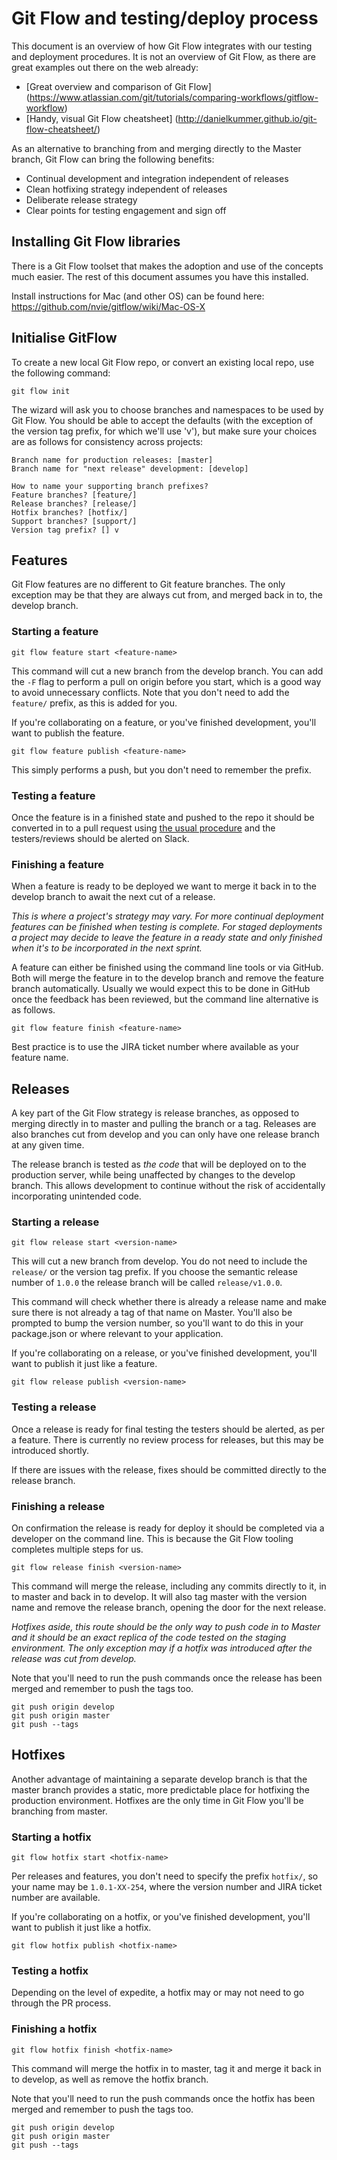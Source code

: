 # Git Flow and testing/deploy process

This document is an overview of how Git Flow integrates with our testing and deployment procedures. It is not an overview of Git Flow, as there are great examples out there on the web already:
- [Great overview and comparison of Git Flow] (https://www.atlassian.com/git/tutorials/comparing-workflows/gitflow-workflow)
- [Handy, visual Git Flow cheatsheet] (http://danielkummer.github.io/git-flow-cheatsheet/)

As an alternative to branching from and merging directly to the Master branch, Git Flow can bring the following benefits:
- Continual development and integration independent of releases
- Clean hotfixing strategy independent of releases
- Deliberate release strategy
- Clear points for testing engagement and sign off

## Installing Git Flow libraries

There is a Git Flow toolset that makes the adoption and use of the concepts much easier. The rest of this document assumes you have this installed.

Install instructions for Mac (and other OS) can be found here:
https://github.com/nvie/gitflow/wiki/Mac-OS-X

## Initialise GitFlow

To create a new local Git Flow repo, or convert an existing local repo, use the following command:

`git flow init`

The wizard will ask you to choose branches and namespaces to be used by Git Flow. You should be able to accept the defaults (with the exception of the version tag prefix, for which we'll use 'v'), but make sure your choices are as follows for consistency across projects:

```
Branch name for production releases: [master] 
Branch name for "next release" development: [develop]

How to name your supporting branch prefixes?
Feature branches? [feature/] 
Release branches? [release/] 
Hotfix branches? [hotfix/] 
Support branches? [support/] 
Version tag prefix? [] v
```

## Features

Git Flow features are no different to Git feature branches. The only exception may be that they are always cut from, and merged back in to, the develop branch. 

### Starting a feature

`git flow feature start <feature-name>`

This command will cut a new branch from the develop branch. You can add the `-F` flag to perform a pull on origin before you start, which is a good way to avoid unnecessary conflicts. Note that you don't need to add the `feature/` prefix, as this is added for you.

If you're collaborating on a feature, or you've finished development, you'll want to publish the feature.

`git flow feature publish <feature-name>`

This simply performs a push, but you don't need to remember the prefix. 

### Testing a feature

Once the feature is in a finished state and pushed to the repo it should be converted in to a pull request using [the usual procedure](pr-best-practices.md) and the testers/reviews should be alerted on Slack.

### Finishing a feature

When a feature is ready to be deployed we want to merge it back in to the develop branch to await the next cut of a release. 

_This is where a project's strategy may vary. For more continual deployment features can be finished when testing is complete. For staged deployments a project may decide to leave the feature in a ready state and only finished when it's to be incorporated in the next sprint._

A feature can either be finished using the command line tools or via GitHub. Both will merge the feature in to the develop branch and remove the feature branch automatically. Usually we would expect this to be done in GitHub once the feedback has been reviewed, but the command line alternative is as follows.

`git flow feature finish <feature-name>`

Best practice is to use the JIRA ticket number where available as your feature name.

## Releases

A key part of the Git Flow strategy is release branches, as opposed to merging directly in to master and pulling the branch or a tag. Releases are also branches cut from develop and you can only have one release branch at any given time.

The release branch is tested as _the code_ that will be deployed on to the production server, while being unaffected by changes to the develop branch. This allows development to continue without the risk of accidentally incorporating unintended code. 

### Starting a release

`git flow release start <version-name>`

This will cut a new branch from develop. You do not need to include the `release/` or the version tag prefix. If you choose the semantic release number of `1.0.0` the release branch will be called `release/v1.0.0`.

This command will check whether there is already a release name and make sure there is not already a tag of that name on Master. You'll also be prompted to bump the version number, so you'll want to do this in your package.json or where relevant to your application.

If you're collaborating on a release, or you've finished development, you'll want to publish it just like a feature.

`git flow release publish <version-name>`

### Testing a release

Once a release is ready for final testing the testers should be alerted, as per a feature. There is currently no review process for releases, but this may be introduced shortly. 

If there are issues with the release, fixes should be committed directly to the release branch.

### Finishing a release

On confirmation the release is ready for deploy it should be completed via a developer on the command line. This is because the Git Flow tooling completes multiple steps for us. 

`git flow release finish <version-name>`

This command will merge the release, including any commits directly to it, in to master and back in to develop. It will also tag master with the version name and remove the release branch, opening the door for the next release. 

_Hotfixes aside, this route should be the only way to push code in to Master and it should be an exact replica of the code tested on the staging environment. The only exception may if a hotfix was introduced after the release was cut from develop._

Note that you'll need to run the push commands once the release has been merged and remember to push the tags too.

```
git push origin develop
git push origin master
git push --tags
```

## Hotfixes

Another advantage of maintaining a separate develop branch is that the master branch provides a static, more predictable place for hotfixing the production environment. Hotfixes are the only time in Git Flow you'll be branching from master. 

### Starting a hotfix

`git flow hotfix start <hotfix-name>`

Per releases and features, you don't need to specify the prefix `hotfix/`, so your name may be `1.0.1-XX-254`, where the version number and JIRA ticket number are available. 

If you're collaborating on a hotfix, or you've finished development, you'll want to publish it just like a hotfix.

`git flow hotfix publish <hotfix-name>`

### Testing a hotfix

Depending on the level of expedite, a hotfix may or may not need to go through the PR process. 

### Finishing a hotfix

`git flow hotfix finish <hotfix-name>`

This command will merge the hotfix in to master, tag it and merge it back in to develop, as well as remove the hotfix branch.

Note that you'll need to run the push commands once the hotfix has been merged and remember to push the tags too.

```
git push origin develop
git push origin master
git push --tags
```

